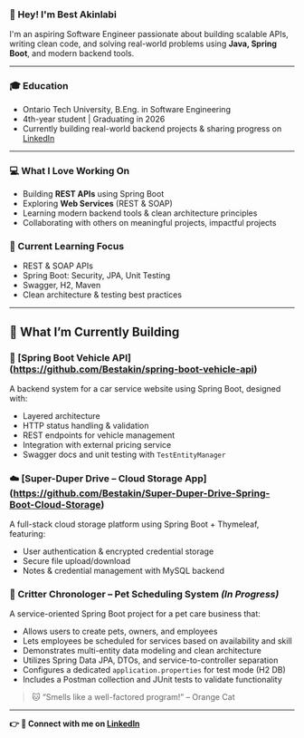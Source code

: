 ### 👋 Hey! I'm Best Akinlabi 

I'm an aspiring Software Engineer passionate about building scalable APIs, writing clean code, and solving real-world problems using **Java, Spring Boot**, and modern backend tools.

---

### 🎓 Education
* Ontario Tech University, B.Eng. in Software Engineering
* 4th-year student | Graduating in 2026
* Currently building real-world backend projects & sharing progress on [LinkedIn](https://www.linkedin.com/in/best-akinlabi-817416251/)

---


### 💻 What I Love Working On  
* Building **REST APIs** using Spring Boot
* Exploring **Web Services** (REST & SOAP)
* Learning modern backend tools & clean architecture principles  
* Collaborating with others on meaningful projects, impactful projects


### 🧠 Current Learning Focus

* REST & SOAP APIs
* Spring Boot: Security, JPA, Unit Testing  
* Swagger, H2, Maven
* Clean architecture & testing best practices

---

## 🚧 What I’m Currently Building

### 🔧 [Spring Boot Vehicle API] (https://github.com/Bestakin/spring-boot-vehicle-api)  
A backend system for a car service website using Spring Boot, designed with:
- Layered architecture  
- HTTP status handling & validation  
- REST endpoints for vehicle management  
- Integration with external pricing service  
- Swagger docs and unit testing with `TestEntityManager`

### ☁️ [Super-Duper Drive – Cloud Storage App] (https://github.com/Bestakin/Super-Duper-Drive-Spring-Boot-Cloud-Storage)  
A full-stack cloud storage platform using Spring Boot + Thymeleaf, featuring:
- User authentication & encrypted credential storage  
- Secure file upload/download  
- Notes & credential management with MySQL backend

### 🐾 Critter Chronologer – Pet Scheduling System *(In Progress)*  
A service-oriented Spring Boot project for a pet care business that:
- Allows users to create pets, owners, and employees  
- Lets employees be scheduled for services based on availability and skill  
- Demonstrates multi-entity data modeling and clean architecture  
- Utilizes Spring Data JPA, DTOs, and service-to-controller separation  
- Configures a dedicated `application.properties` for test mode (H2 DB)  
- Includes a Postman collection and JUnit tests to validate functionality  
> 🐱 “Smells like a well-factored program!” – Orange Cat

---


**👉 🔗 Connect with me on [LinkedIn](https://www.linkedin.com/in/best-akinlabi-817416251/)**
<!--
**Bestakin/Bestakin** is a ✨ _special_ ✨ repository because its `README.md` (this file) appears on your GitHub profile.

Here are some ideas to get you started:

- 🔭 I’m currently working on ...
- 🌱 I’m currently learning ...
- 👯 I’m looking to collaborate on ...
- 🤔 I’m looking for help with ...
- 💬 Ask me about ...
- 📫 How to reach me: ...
- 😄 Pronouns: ...
- ⚡ Fun fact: ...
-->
